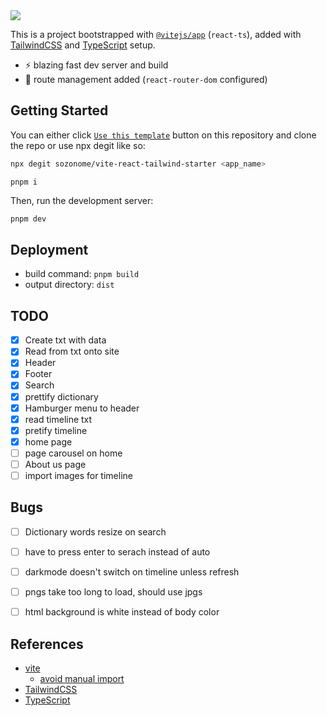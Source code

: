 <img src="https://og.sznm.dev/api/generate?heading=vite-react-tailwind-starter&text=React+vite+template+with+TailwindCSS+and+TypeScript+setup.&template=color&center=true&height=330" />

This is a project bootstrapped with [`@vitejs/app`](https://vitejs.dev/guide/#scaffolding-your-first-vite-project) (`react-ts`), added with [TailwindCSS](https://tailwindcss.com) and [TypeScript](https://www.typescriptlang.org) setup.

- ⚡ blazing fast dev server and build
- 🔗 route management added (`react-router-dom` configured)

## Getting Started

You can either click [`Use this template`](https://github.com/sozonome/vite-react-tailwind-starter/generate) button on this repository and clone the repo or use npx degit like so:

```bash
npx degit sozonome/vite-react-tailwind-starter <app_name>
```

```
pnpm i
```

Then, run the development server:

```bash
pnpm dev
```

## Deployment

- build command: `pnpm build`
- output directory: `dist`

## TODO

- [x] Create txt with data
- [x] Read from txt onto site
- [x] Header
- [x] Footer
- [x] Search
- [x] prettify dictionary
- [x] Hamburger menu to header
- [x] read timeline txt
- [x] pretify timeline
- [x] home page
- [ ] page carousel on home
- [ ] About us page
- [ ] import images for timeline

## Bugs
- [ ] Dictionary words resize on search
- [ ] have to press enter to serach instead of auto
- [ ] darkmode doesn't switch on timeline unless refresh
- [ ] pngs take too long to load, should use jpgs
- [ ] html background is white instead of body color



## References

- [vite](https://vitejs.dev)
  - [avoid manual import](https://vitejs.dev/guide/features.html#jsx)
- [TailwindCSS](https://tailwindcss.com/)
- [TypeScript](https://www.typescriptlang.org)
